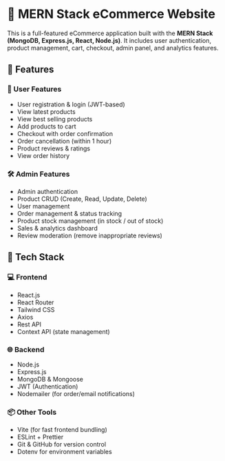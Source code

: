 # 🛒 MERN Stack eCommerce Website

This is a full-featured eCommerce application built with the **MERN Stack (MongoDB, Express.js, React, Node.js)**. It includes user authentication, product management, cart, checkout, admin panel, and analytics features.

## 🚀 Features

### 👥 User Features
- User registration & login (JWT-based)
- View latest products
- View best selling products
- Add products to cart
- Checkout with order confirmation
- Order cancellation (within 1 hour)
- Product reviews & ratings
- View order history

### 🛠 Admin Features
- Admin authentication
- Product CRUD (Create, Read, Update, Delete)
- User management
- Order management & status tracking
- Product stock management (in stock / out of stock)
- Sales & analytics dashboard
- Review moderation (remove inappropriate reviews)

## 🧱 Tech Stack

### 💻 Frontend
- React.js
- React Router
- Tailwind CSS
- Axios
- Rest API
- Context API (state management)

### 🌐 Backend
- Node.js
- Express.js
- MongoDB & Mongoose
- JWT (Authentication)
- Nodemailer (for order/email notifications)

### 📦 Other Tools
- Vite (for fast frontend bundling)
- ESLint + Prettier
- Git & GitHub for version control
- Dotenv for environment variables




